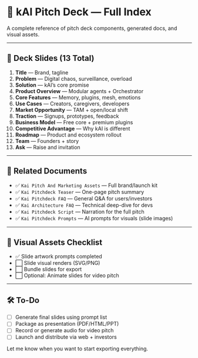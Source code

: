 # 📑 kAI Pitch Deck — Full Index

A complete reference of pitch deck components, generated docs, and visual assets.

---

## 🔢 Deck Slides (13 Total)
1. **Title** — Brand, tagline
2. **Problem** — Digital chaos, surveillance, overload
3. **Solution** — kAI’s core promise
4. **Product Overview** — Modular agents + Orchestrator
5. **Core Features** — Memory, plugins, mesh, emotions
6. **Use Cases** — Creators, caregivers, developers
7. **Market Opportunity** — TAM + open/local shift
8. **Traction** — Signups, prototypes, feedback
9. **Business Model** — Free core + premium plugins
10. **Competitive Advantage** — Why kAI is different
11. **Roadmap** — Product and ecosystem rollout
12. **Team** — Founders + story
13. **Ask** — Raise and invitation

---

## 📃 Related Documents
- ✅ `Kai Pitch And Marketing Assets` — Full brand/launch kit
- ✅ `Kai Pitchdeck Teaser` — One-page pitch summary
- ✅ `Kai Pitchdeck FAQ` — General Q&A for users/investors
- ✅ `Kai Architecture FAQ` — Technical deep-dive for devs
- ✅ `Kai Pitchdeck Script` — Narration for the full pitch
- ✅ `Kai Pitchdeck Prompts` — AI prompts for visuals (slide images)

---

## 🎨 Visual Assets Checklist
- ✅ Slide artwork prompts completed
- ⬜ Slide visual renders (SVG/PNG)
- ⬜ Bundle slides for export
- ⬜ Optional: Animate slides for video pitch

---

## 🛠️ To-Do
- [ ] Generate final slides using prompt list
- [ ] Package as presentation (PDF/HTML/PPT)
- [ ] Record or generate audio for video pitch
- [ ] Launch and distribute via web + investors

Let me know when you want to start exporting everything.

